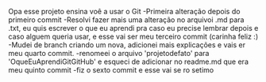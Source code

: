 Opa esse projeto ensina voê a usar o Git
-Primeira alteração depois do primeiro commit
-Resolvi fazer mais uma alteração no arquivoi .md para .txt, eu quis escrever o
que eu aprendi pra caso eu precise lembrar depois e caso alguem queria usar,
e esse vai ser meu terceiro commit (carinha feliz :)
-Mudei de branch criando um nova, adicionei mais explicações e vais er meu quarto commit.
-renomeei o arquivo 'projetodefato' para 'OqueEuAprendiGitGitHub' e esqueci de adicionar no readme.md que era meu quinto commit
-fiz o sexto commit e esse vai se ro setimo
